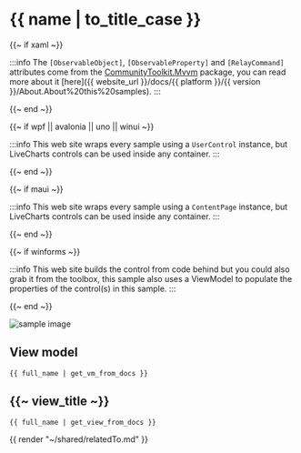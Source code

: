 # {{ name | to_title_case }}

{{~ if xaml ~}}

:::info
The `[ObservableObject]`, `[ObservableProperty]` and `[RelayCommand]` attributes come from the 
[CommunityToolkit.Mvvm](https://www.nuget.org/packages/CommunityToolkit.Mvvm/) package, you can read more about it 
[here]({{ website_url }}/docs/{{ platform }}/{{ version }}/About.About%20this%20samples).
:::

{{~ end ~}}

{{~ if wpf || avalonia || uno || winui  ~}}

:::info
This web site wraps every sample using a `UserControl` instance, but LiveCharts controls can be used inside any container.
:::

{{~ end ~}}


{{~ if  maui ~}}

:::info
This web site wraps every sample using a `ContentPage` instance, but LiveCharts controls can be used inside any container.
:::

{{~ end ~}}


{{~ if winforms ~}}

:::info
This web site builds the control from code behind but you could also grab it from the toolbox,
this sample also uses a ViewModel to populate the properties of the control(s) in this sample.
:::

{{~ end ~}}

<div class="text-center sample-img">
    <img src="{{ assets_url }}/docs/{{ unique_name }}/all.png" alt="sample image" />
</div>

## View model

```
{{ full_name | get_vm_from_docs }}
```

## {{~ view_title ~}}

```
{{ full_name | get_view_from_docs }}
```

{{ render "~/shared/relatedTo.md" }}
